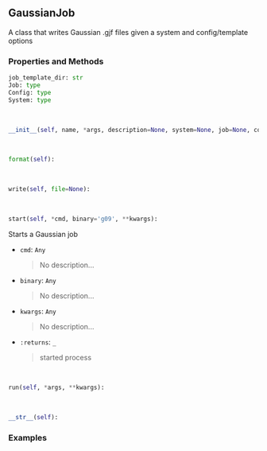 ## <a id="McUtils.McUtils.GaussianInterface.GaussianJob.GaussianJob">GaussianJob</a>
A class that writes Gaussian .gjf files given a system and config/template options

### Properties and Methods
```python
job_template_dir: str
Job: type
Config: type
System: type
```
<a id="McUtils.McUtils.GaussianInterface.GaussianJob.GaussianJob.__init__" class="docs-object-method">&nbsp;</a>
```python
__init__(self, name, *args, description=None, system=None, job=None, config=None, template='Template.gjf', file=None): 
```

<a id="McUtils.McUtils.GaussianInterface.GaussianJob.GaussianJob.format" class="docs-object-method">&nbsp;</a>
```python
format(self): 
```

<a id="McUtils.McUtils.GaussianInterface.GaussianJob.GaussianJob.write" class="docs-object-method">&nbsp;</a>
```python
write(self, file=None): 
```

<a id="McUtils.McUtils.GaussianInterface.GaussianJob.GaussianJob.start" class="docs-object-method">&nbsp;</a>
```python
start(self, *cmd, binary='g09', **kwargs): 
```
Starts a Gaussian job
- `cmd`: `Any`
    >No description...
- `binary`: `Any`
    >No description...
- `kwargs`: `Any`
    >No description...
- `:returns`: `_`
    >started process

<a id="McUtils.McUtils.GaussianInterface.GaussianJob.GaussianJob.run" class="docs-object-method">&nbsp;</a>
```python
run(self, *args, **kwargs): 
```

<a id="McUtils.McUtils.GaussianInterface.GaussianJob.GaussianJob.__str__" class="docs-object-method">&nbsp;</a>
```python
__str__(self): 
```

### Examples


